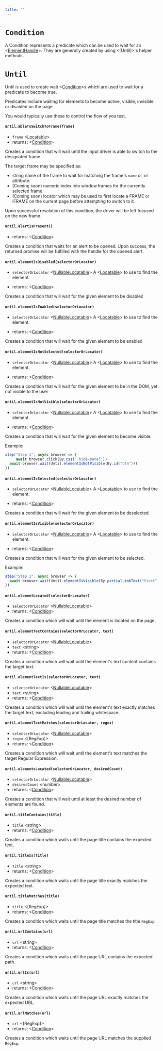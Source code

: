 ```yaml
---
title: ''
---
```

# `Condition`

A Condition represents a predicate which can be used to wait for an <[ElementHandle]>. They are generally created by using <[Until]>'s helper methods.

# `Until`

Until is used to create wait <[Condition]>s which are used to wait for a predicate to become true.

Predicates include waiting for elements to become active, visible, invisible or disabled on the page.

You would typically use these to control the flow of you test.


#### `until.ableToSwitchToFrame(frame)`
* `frame` &lt;[Locatable]&gt;  
* returns: &lt;[Condition]&gt; 

Creates a condition that will wait until the input driver is able to switch to the designated frame.

The target frame may be specified as:
- string name of the frame to wait for matching the frame's `name` or `id` attribute.
- (Coming soon) numeric index into window.frames for the currently selected frame.
- (Coming soon) locator which may be used to first locate a FRAME or IFRAME on the current page before attempting to switch to it.

Upon successful resolution of this condition, the driver will be left focused on the new frame.

#### `until.alertIsPresent()`
* returns: &lt;[Condition]&gt; 

Creates a condition that waits for an alert to be opened. Upon success,
the returned promise will be fulfilled with the handle for the opened alert.

#### `until.elementIsDisabled(selectorOrLocator)`
* `selectorOrLocator` &lt;[NullableLocatable]&gt;  A <[Locatable]> to use to find the element.

* returns: &lt;[Condition]&gt; 

Creates a condition that will wait for the given element to be disabled

#### `until.elementIsEnabled(selectorOrLocator)`
* `selectorOrLocator` &lt;[NullableLocatable]&gt;  A <[Locatable]> to use to find the element.

* returns: &lt;[Condition]&gt; 

Creates a condition that will wait for the given element to be enabled

#### `until.elementIsNotSelected(selectorOrLocator)`
* `selectorOrLocator` &lt;[NullableLocatable]&gt;  A <[Locatable]> to use to find the element.

* returns: &lt;[Condition]&gt; 

Creates a condition that will wait for the given element to be in the DOM, yet not visible to the user

#### `until.elementIsNotVisible(selectorOrLocator)`
* `selectorOrLocator` &lt;[NullableLocatable]&gt;  A <[Locatable]> to use to find the element.

* returns: &lt;[Condition]&gt; 

Creates a condition that will wait for the given element to become visible.

Example:
```typescript
step("Step 1", async browser => {
	 await browser.click(By.css('.hide-panel'))
  await browser.wait(Until.elementIsNotVisible(By.id("btn")))
})
```

#### `until.elementIsSelected(selectorOrLocator)`
* `selectorOrLocator` &lt;[NullableLocatable]&gt;  A <[Locatable]> to use to find the element.

* returns: &lt;[Condition]&gt; 

Creates a condition that will wait for the given element to be deselected.

#### `until.elementIsVisible(selectorOrLocator)`
* `selectorOrLocator` &lt;[NullableLocatable]&gt;  A <[Locatable]> to use to find the element.

* returns: &lt;[Condition]&gt; 

Creates a condition that will wait for the given element to be selected.

Example:
```typescript
step("Step 1", async browser => {
  await browser.wait(Until.elementIsVisible(By.partialLinkText("Start")))
})
```

#### `until.elementLocated(selectorOrLocator)`
* `selectorOrLocator` &lt;[NullableLocatable]&gt;  
* returns: &lt;[Condition]&gt; 

Creates a condition which will wait until the element is located on the page.

#### `until.elementTextContains(selectorOrLocator, text)`
* `selectorOrLocator` &lt;[NullableLocatable]&gt;  
* `text` &lt;string&gt;  
* returns: &lt;[Condition]&gt; 

Creates a condition which will wait until the element's text content contains the target text.

#### `until.elementTextIs(selectorOrLocator, text)`
* `selectorOrLocator` &lt;[NullableLocatable]&gt;  
* `text` &lt;string&gt;  
* returns: &lt;[Condition]&gt; 

Creates a condition which will wait until the element's text exactly matches the target text, excluding leading and trailing whitespace.

#### `until.elementTextMatches(selectorOrLocator, regex)`
* `selectorOrLocator` &lt;[NullableLocatable]&gt;  
* `regex` &lt;[RegExp]&gt;  
* returns: &lt;[Condition]&gt; 

Creates a condition which will wait until the element's text matches the target Regular Expression.

#### `until.elementsLocated(selectorOrLocator, desiredCount)`
* `selectorOrLocator` &lt;[NullableLocatable]&gt;  
* `desiredCount` &lt;number&gt;  
* returns: &lt;[Condition]&gt; 

Creates a condition that will wait until at least the desired number of elements are found.

#### `until.titleContains(title)`
* `title` &lt;string&gt;  
* returns: &lt;[Condition]&gt; 

Creates a condition which waits until the page title contains the expected text.

#### `until.titleIs(title)`
* `title` &lt;string&gt;  
* returns: &lt;[Condition]&gt; 

Creates a condition which waits until the page title exactly matches the expected text.

#### `until.titleMatches(title)`
* `title` &lt;[RegExp]&gt;  
* returns: &lt;[Condition]&gt; 

Creates a condition which waits until the page title matches the title `RegExp`.

#### `until.urlContains(url)`
* `url` &lt;string&gt;  
* returns: &lt;[Condition]&gt; 

Creates a condition which waits until the page URL contains the expected path.

#### `until.urlIs(url)`
* `url` &lt;string&gt;  
* returns: &lt;[Condition]&gt; 

Creates a condition which waits until the page URL exactly matches the expected URL.

#### `until.urlMatches(url)`
* `url` &lt;[RegExp]&gt;  
* returns: &lt;[Condition]&gt; 

Creates a condition which waits until the page URL matches the supplied `RegExp`.


[ElementHandle]: ../../api/ElementHandle.md#elementhandle
[Condition]: ../../api/Until.md#condition
[Locatable]: ../../api/Browser.md#locatable
[NullableLocatable]: ../../api/Browser.md#nullablelocatable